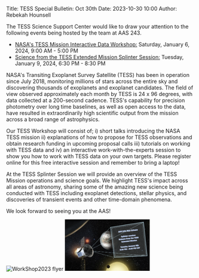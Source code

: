 Title: TESS Special Bulletin: Oct 30th
Date: 2023-10-30 10:00
Author: Rebekah Hounsell

The TESS Science Support Center would like to draw  your attention to the following events being hosted by the team at AAS 243.  

- <ins>NASA's TESS Mission Interactive Data Workshop:</ins> Saturday, January 6, 2024, 9:00 AM - 5:00 PM 
- <ins>Science from the TESS Extended Mission Splinter Session:</ins> Tuesday, January 9, 2024, 6:30 PM - 8:30 PM 

NASA's Transiting Exoplanet Survey Satellite (TESS) has been in operation since July 2018, monitoring millions of stars across the entire sky and discovering thousands of exoplanets and exoplanet candidates. The field of view observed approximately each month by TESS is 24 x 96 degrees, with data collected at a 200-second cadence. TESS's capability for precision photometry over long time baselines, as well as open access to the data, have resulted in extraordinarily high scientific output from the mission across a broad range of astrophysics.  

Our TESS Workshop will consist of; i) short talks introducing the NASA TESS mission ii) explanations of how to propose for TESS observations and obtain research funding in upcoming proposal calls iii) tutorials on working with TESS data and iv) an interactive work-with-the-experts session to show you how to work with TESS data on your own targets. Please register online for this free interactive session and remember to bring a laptop! 

At the TESS Splinter Session we will provide an overview of the TESS Mission operations and science goals. We highlight TESS's impact across all areas of astronomy, sharing some of the amazing new science being conducted with TESS including exoplanet detections, stellar physics, and discoveries of transient events and other time-domain phenomena. 

We look forward to seeing you at the AAS!

<p float="left">

<img src="images/WorkShop2023.png" alt="WorkShop2023 flyer" width="45%"/>

<img src="images/SplinterSession2023.png" alt="SplinterSession2023 flyer" width="45%"/>

</p>